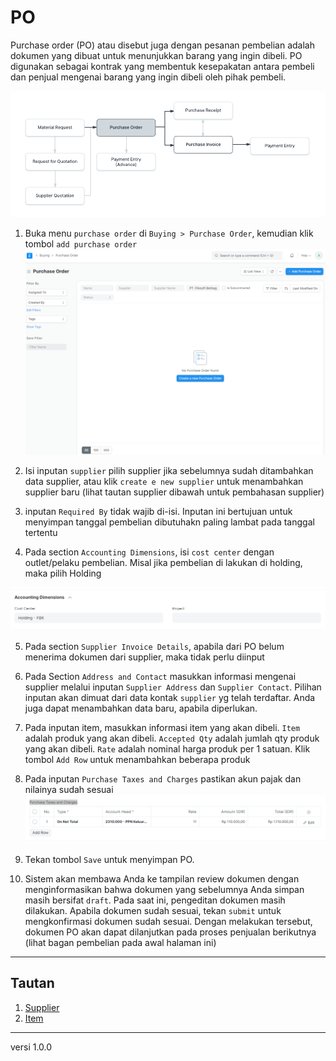 # PO
Purchase order (PO) atau disebut juga dengan pesanan pembelian adalah dokumen yang dibuat untuk menunjukkan barang yang ingin dibeli.  PO digunakan sebagai kontrak yang membentuk kesepakatan antara pembeli dan penjual mengenai barang yang ingin dibeli oleh pihak pembeli.

![](/assets/buying_flow_po.png)



1. Buka menu `purchase order` di `Buying > Purchase Order`, kemudian klik tombol `add purchase order`
![](/assets/po1.PNG)

2. Isi inputan `supplier` pilih supplier jika sebelumnya sudah ditambahkan data supplier, atau klik `create e new supplier` untuk menambahkan supplier baru (lihat tautan supplier dibawah untuk pembahasan supplier)

3. inputan `Required By` tidak wajib di-isi. Inputan ini bertujuan untuk menyimpan tanggal pembelian dibutuhakn paling lambat pada tanggal tertentu 

4. Pada section `Accounting Dimensions`, isi `cost center` dengan outlet/pelaku pembelian. Misal jika pembelian di lakukan di holding, maka pilih Holding

![](/assets/po2.png)

5. Pada section `Supplier Invoice Details`, apabila dari PO belum menerima dokumen dari supplier, maka tidak perlu diinput
   
6. Pada Section `Address and Contact` masukkan informasi mengenai supplier melalui inputan `Supplier Address` dan `Supplier Contact`. Pilihan inputan akan dimuat dari data kontak `supplier` yg telah terdaftar. Anda juga dapat menambahkan data baru, apabila diperlukan.

7. Pada inputan item, masukkan informasi item yang akan dibeli. `Item` adalah produk yang akan dibeli. `Accepted Qty` adalah jumlah qty produk yang akan dibeli. `Rate` adalah nominal harga produk per 1 satuan. Klik tombol `Add Row` untuk menambahkan beberapa produk 

8. Pada inputan `Purchase Taxes and Charges` pastikan akun pajak dan nilainya sudah sesuai
![](/assets/po3.png)

9. Tekan tombol `Save` untuk menyimpan PO.

10. Sistem akan membawa Anda ke tampilan review dokumen dengan menginformasikan bahwa dokumen yang sebelumnya Anda simpan masih bersifat `draft`. Pada saat ini, pengeditan dokumen masih dilakukan. Apabila dokumen sudah sesuai, tekan `submit` untuk mengkonfirmasi dokumen sudah sesuai. Dengan melakukan tersebut, dokumen PO akan dapat dilanjutkan pada proses penjualan berikutnya (lihat bagan pembelian pada awal halaman ini)

------------------
## Tautan
1. [Supplier](./supplier.md)
1. [Item](./item.md)

------------------
versi 1.0.0
